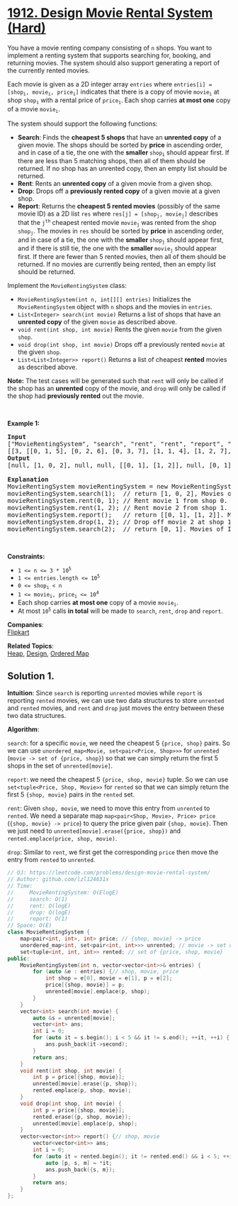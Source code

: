 # [1912. Design Movie Rental System (Hard)](https://leetcode.com/problems/design-movie-rental-system/)

<p>You have a movie renting company consisting of <code>n</code> shops. You want to implement a renting system that supports searching for, booking, and returning movies. The system should also support generating a report of the currently rented movies.</p>

<p>Each movie is given as a 2D integer array <code>entries</code> where <code>entries[i] = [shop<sub>i</sub>, movie<sub>i</sub>, price<sub>i</sub>]</code> indicates that there is a copy of movie <code>movie<sub>i</sub></code> at shop <code>shop<sub>i</sub></code> with a rental price of <code>price<sub>i</sub></code>. Each shop carries <strong>at most one</strong> copy of a movie <code>movie<sub>i</sub></code>.</p>

<p>The system should support the following functions:</p>

<ul>
	<li><strong>Search</strong>: Finds the <strong>cheapest 5 shops</strong> that have an <strong>unrented copy</strong> of a given movie. The shops should be sorted by <strong>price</strong> in ascending order, and in case of a tie, the one with the <strong>smaller </strong><code>shop<sub>i</sub></code> should appear first. If there are less than 5 matching shops, then all of them should be returned. If no shop has an unrented copy, then an empty list should be returned.</li>
	<li><strong>Rent</strong>: Rents an <strong>unrented copy</strong> of a given movie from a given shop.</li>
	<li><strong>Drop</strong>: Drops off a <strong>previously rented copy</strong> of a given movie at a given shop.</li>
	<li><strong>Report</strong>: Returns the <strong>cheapest 5 rented movies</strong> (possibly of the same movie ID) as a 2D list <code>res</code> where <code>res[j] = [shop<sub>j</sub>, movie<sub>j</sub>]</code> describes that the <code>j<sup>th</sup></code> cheapest rented movie <code>movie<sub>j</sub></code> was rented from the shop <code>shop<sub>j</sub></code>. The movies in <code>res</code> should be sorted by <strong>price </strong>in ascending order, and in case of a tie, the one with the <strong>smaller </strong><code>shop<sub>j</sub></code> should appear first, and if there is still tie, the one with the <strong>smaller </strong><code>movie<sub>j</sub></code> should appear first. If there are fewer than 5 rented movies, then all of them should be returned. If no movies are currently being rented, then an empty list should be returned.</li>
</ul>

<p>Implement the <code>MovieRentingSystem</code> class:</p>

<ul>
	<li><code>MovieRentingSystem(int n, int[][] entries)</code> Initializes the <code>MovieRentingSystem</code> object with <code>n</code> shops and the movies in <code>entries</code>.</li>
	<li><code>List&lt;Integer&gt; search(int movie)</code> Returns a list of shops that have an <strong>unrented copy</strong> of the given <code>movie</code> as described above.</li>
	<li><code>void rent(int shop, int movie)</code> Rents the given <code>movie</code> from the given <code>shop</code>.</li>
	<li><code>void drop(int shop, int movie)</code> Drops off a previously rented <code>movie</code> at the given <code>shop</code>.</li>
	<li><code>List&lt;List&lt;Integer&gt;&gt; report()</code> Returns a list of cheapest <strong>rented</strong> movies as described above.</li>
</ul>

<p><strong>Note:</strong> The test cases will be generated such that <code>rent</code> will only be called if the shop has an <strong>unrented</strong> copy of the movie, and <code>drop</code> will only be called if the shop had <strong>previously rented</strong> out the movie.</p>

<p>&nbsp;</p>
<p><strong>Example 1:</strong></p>

<pre><strong>Input</strong>
["MovieRentingSystem", "search", "rent", "rent", "report", "drop", "search"]
[[3, [[0, 1, 5], [0, 2, 6], [0, 3, 7], [1, 1, 4], [1, 2, 7], [2, 1, 5]]], [1], [0, 1], [1, 2], [], [1, 2], [2]]
<strong>Output</strong>
[null, [1, 0, 2], null, null, [[0, 1], [1, 2]], null, [0, 1]]

<strong>Explanation</strong>
MovieRentingSystem movieRentingSystem = new MovieRentingSystem(3, [[0, 1, 5], [0, 2, 6], [0, 3, 7], [1, 1, 4], [1, 2, 7], [2, 1, 5]]);
movieRentingSystem.search(1);  // return [1, 0, 2], Movies of ID 1 are unrented at shops 1, 0, and 2. Shop 1 is cheapest; shop 0 and 2 are the same price, so order by shop number.
movieRentingSystem.rent(0, 1); // Rent movie 1 from shop 0. Unrented movies at shop 0 are now [2,3].
movieRentingSystem.rent(1, 2); // Rent movie 2 from shop 1. Unrented movies at shop 1 are now [1].
movieRentingSystem.report();   // return [[0, 1], [1, 2]]. Movie 1 from shop 0 is cheapest, followed by movie 2 from shop 1.
movieRentingSystem.drop(1, 2); // Drop off movie 2 at shop 1. Unrented movies at shop 1 are now [1,2].
movieRentingSystem.search(2);  // return [0, 1]. Movies of ID 2 are unrented at shops 0 and 1. Shop 0 is cheapest, followed by shop 1.
</pre>

<p>&nbsp;</p>
<p><strong>Constraints:</strong></p>

<ul>
	<li><code>1 &lt;= n &lt;= 3 * 10<sup>5</sup></code></li>
	<li><code>1 &lt;= entries.length &lt;= 10<sup>5</sup></code></li>
	<li><code>0 &lt;= shop<sub>i</sub> &lt; n</code></li>
	<li><code>1 &lt;= movie<sub>i</sub>, price<sub>i</sub> &lt;= 10<sup>4</sup></code></li>
	<li>Each shop carries <strong>at most one</strong> copy of a movie <code>movie<sub>i</sub></code>.</li>
	<li>At most <code>10<sup>5</sup></code> calls <strong>in total</strong> will be made to <code>search</code>, <code>rent</code>, <code>drop</code> and <code>report</code>.</li>
</ul>


**Companies**:  
[Flipkart](https://leetcode.com/company/flipkart)

**Related Topics**:  
[Heap](https://leetcode.com/tag/heap/), [Design](https://leetcode.com/tag/design/), [Ordered Map](https://leetcode.com/tag/ordered-map/)

## Solution 1.

**Intuition**: Since `search` is reporting `unrented` movies while `report` is reporting `rented` movies, we can use two data structures to store `unrented` and `rented` movies, and `rent` and `drop` just moves the entry between these two data structures.

**Algorithm**:

`search`: for a specific `movie`, we need the cheapest 5 `{price, shop}` pairs. So we can use `unordered_map<Movie, set<pair<Price, Shop>>>` for `unrented` (`movie -> set of {price, shop}`) so that we can simply return the first 5 shops in the set of `unrented[movie]`.

`report`: we need the cheapest 5 `{price, shop, movie}` tuple. So we can use `set<tuple<Price, Shop, Movie>>` for `rented` so that we can simply return the first 5 `{shop, movie}` pairs in the `rented` set.

`rent`: Given `shop, movie`, we need to move this entry from `unrented` to `rented`. We need a separate map `map<pair<Shop, Movie>, Price> price` (`{shop, movie} -> price`) to query the price given pair `{shop, movie}`. Then we just need to `unrented[movie].erase({price, shop})` and `rented.emplace(price, shop, movie)`.

`drop`: Similar to `rent`, we first get the corresponding `price` then move the entry from `rented` to `unrented`.

```cpp
// OJ: https://leetcode.com/problems/design-movie-rental-system/
// Author: github.com/lzl124631x
// Time:
//     MovieRentingSystem: O(ElogE)
//     search: O(1)
//     rent: O(logE)
//     drop: O(logE)
//     report: O(1)
// Space: O(E)
class MovieRentingSystem {
    map<pair<int, int>, int> price; // {shop, movie} -> price
    unordered_map<int, set<pair<int, int>>> unrented; // movie -> set of {price, shop}
    set<tuple<int, int, int>> rented; // set of {price, shop, movie}
public:
    MovieRentingSystem(int n, vector<vector<int>>& entries) {
        for (auto &e : entries) {// shop, movie, price
            int shop = e[0], movie = e[1], p = e[2];
            price[{shop, movie}] = p; 
            unrented[movie].emplace(p, shop);
        }
    }
    vector<int> search(int movie) {
        auto &s = unrented[movie];
        vector<int> ans;
        int i = 0;
        for (auto it = s.begin(); i < 5 && it != s.end(); ++it, ++i) {
            ans.push_back(it->second);
        }
        return ans;
    }
    void rent(int shop, int movie) {
        int p = price[{shop, movie}];
        unrented[movie].erase({p, shop});
        rented.emplace(p, shop, movie);
    }
    void drop(int shop, int movie) {
        int p = price[{shop, movie}];
        rented.erase({p, shop, movie});
        unrented[movie].emplace(p, shop);
    }
    vector<vector<int>> report() {// shop, movie
        vector<vector<int>> ans;
        int i = 0;
        for (auto it = rented.begin(); it != rented.end() && i < 5; ++i, ++it) {
            auto [p, s, m] = *it;
            ans.push_back({s, m});
        }
        return ans;
    }
};
```